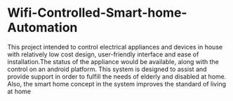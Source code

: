 # Wifi-Controlled-Smart-home-Automation
This project intended to control electrical appliances and devices in house with
relatively low cost design, user-friendly interface and ease of installation.The
status of the appliance would be available, along with the control on an android
platform. This system is designed to assist and provide support in order to fulfill
the needs of elderly and disabled at home. Also, the smart home concept in the
system improves the standard of living at home
